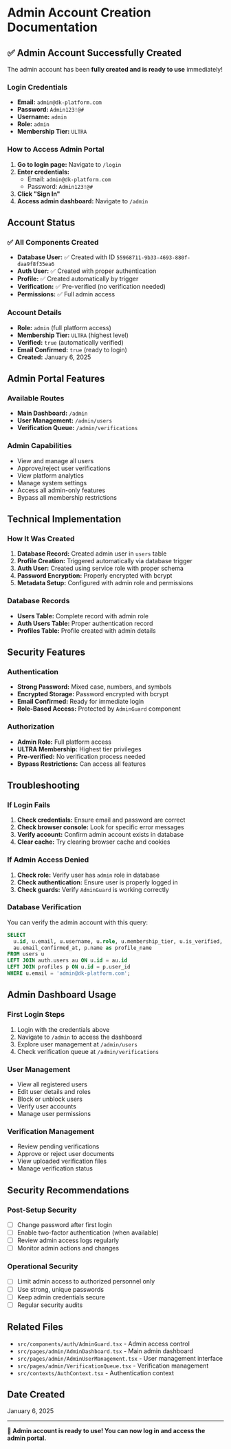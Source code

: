 # Admin Account Creation Documentation

## ✅ Admin Account Successfully Created

The admin account has been **fully created and is ready to use** immediately!

### **Login Credentials**
- **Email:** `admin@dk-platform.com`
- **Password:** `Admin123!@#`
- **Username:** `admin`
- **Role:** `admin`
- **Membership Tier:** `ULTRA`

### **How to Access Admin Portal**

1. **Go to login page:** Navigate to `/login`
2. **Enter credentials:**
   - Email: `admin@dk-platform.com`
   - Password: `Admin123!@#`
3. **Click "Sign In"**
4. **Access admin dashboard:** Navigate to `/admin`

## Account Status

### **✅ All Components Created**
- **Database User:** ✅ Created with ID `55968711-9b33-4693-880f-daa9f8f35ea6`
- **Auth User:** ✅ Created with proper authentication
- **Profile:** ✅ Created automatically by trigger
- **Verification:** ✅ Pre-verified (no verification needed)
- **Permissions:** ✅ Full admin access

### **Account Details**
- **Role:** `admin` (full platform access)
- **Membership Tier:** `ULTRA` (highest level)
- **Verified:** `true` (automatically verified)
- **Email Confirmed:** `true` (ready to login)
- **Created:** January 6, 2025

## Admin Portal Features

### **Available Routes**
- **Main Dashboard:** `/admin`
- **User Management:** `/admin/users`
- **Verification Queue:** `/admin/verifications`

### **Admin Capabilities**
- View and manage all users
- Approve/reject user verifications
- View platform analytics
- Manage system settings
- Access all admin-only features
- Bypass all membership restrictions

## Technical Implementation

### **How It Was Created**
1. **Database Record:** Created admin user in `users` table
2. **Profile Creation:** Triggered automatically via database trigger
3. **Auth User:** Created using service role with proper schema
4. **Password Encryption:** Properly encrypted with bcrypt
5. **Metadata Setup:** Configured with admin role and permissions

### **Database Records**
- **Users Table:** Complete record with admin role
- **Auth Users Table:** Proper authentication record
- **Profiles Table:** Profile created with admin details

## Security Features

### **Authentication**
- **Strong Password:** Mixed case, numbers, and symbols
- **Encrypted Storage:** Password encrypted with bcrypt
- **Email Confirmed:** Ready for immediate login
- **Role-Based Access:** Protected by `AdminGuard` component

### **Authorization**
- **Admin Role:** Full platform access
- **ULTRA Membership:** Highest tier privileges
- **Pre-verified:** No verification process needed
- **Bypass Restrictions:** Can access all features

## Troubleshooting

### **If Login Fails**
1. **Check credentials:** Ensure email and password are correct
2. **Check browser console:** Look for specific error messages
3. **Verify account:** Confirm admin account exists in database
4. **Clear cache:** Try clearing browser cache and cookies

### **If Admin Access Denied**
1. **Check role:** Verify user has `admin` role in database
2. **Check authentication:** Ensure user is properly logged in
3. **Check guards:** Verify `AdminGuard` is working correctly

### **Database Verification**
You can verify the admin account with this query:
```sql
SELECT 
  u.id, u.email, u.username, u.role, u.membership_tier, u.is_verified,
  au.email_confirmed_at, p.name as profile_name
FROM users u
LEFT JOIN auth.users au ON u.id = au.id
LEFT JOIN profiles p ON u.id = p.user_id
WHERE u.email = 'admin@dk-platform.com';
```

## Admin Dashboard Usage

### **First Login Steps**
1. Login with the credentials above
2. Navigate to `/admin` to access the dashboard
3. Explore user management at `/admin/users`
4. Check verification queue at `/admin/verifications`

### **User Management**
- View all registered users
- Edit user details and roles
- Block or unblock users
- Verify user accounts
- Manage user permissions

### **Verification Management**
- Review pending verifications
- Approve or reject user documents
- View uploaded verification files
- Manage verification status

## Security Recommendations

### **Post-Setup Security**
- [ ] Change password after first login
- [ ] Enable two-factor authentication (when available)
- [ ] Review admin access logs regularly
- [ ] Monitor admin actions and changes

### **Operational Security**
- [ ] Limit admin access to authorized personnel only
- [ ] Use strong, unique passwords
- [ ] Keep admin credentials secure
- [ ] Regular security audits

## Related Files

- `src/components/auth/AdminGuard.tsx` - Admin access control
- `src/pages/admin/AdminDashboard.tsx` - Main admin dashboard
- `src/pages/admin/AdminUserManagement.tsx` - User management interface
- `src/pages/admin/VerificationQueue.tsx` - Verification management
- `src/contexts/AuthContext.tsx` - Authentication context

## Date Created
January 6, 2025

---

**🎉 Admin account is ready to use! You can now log in and access the admin portal.** 